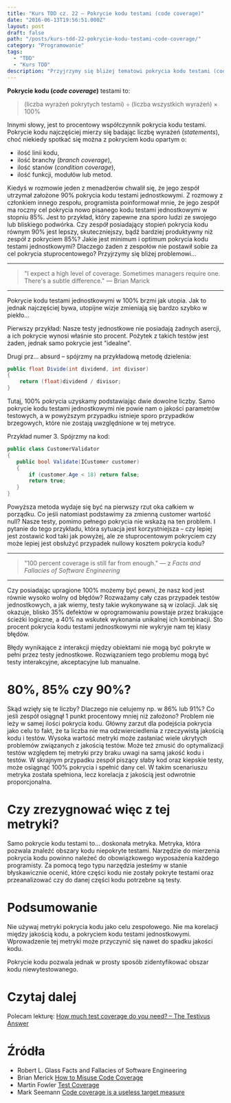 ```yaml
---
title: "Kurs TDD cz. 22 — Pokrycie kodu testami (code coverage)"
date: "2016-06-13T19:56:51.000Z"
layout: post
draft: false
path: "/posts/kurs-tdd-22-pokrycie-kodu-testami-code-coverage/"
category: "Programowanie"
tags:
  - "TDD"
  - "Kurs TDD"
description: "Przyjrzymy się bliżej tematowi pokrycia kodu testami (code coverage)."
---
```


**Pokrycie kodu (_code coverage_)** testami to:

> (liczba wyrażeń pokrytych testami) ÷ (liczba wszystkich wyrażeń) × 100%

Innymi słowy, jest to procentowy współczynnik pokrycia kodu testami. Pokrycie kodu najczęściej mierzy się badając liczbę wyrażeń (_statements_), choć niekiedy spotkać się można z pokryciem kodu opartym o:

- ilość linii kodu,
- ilość branchy (_branch coverage_), 
- ilość stanów (_condition coverage_),
- ilość funkcji, modułów lub metod.

Kiedyś w rozmowie jeden z menadżerów chwalił się, że jego zespół utrzymał założone 90% pokrycia kodu testami jednostkowymi. Z rozmowy z członkiem innego zespołu, programista poinformował mnie, że jego zespół ma roczny cel pokrycia nowo pisanego kodu testami jednostkowymi w stopniu 85%. Jest to przykład, który zapewne zna sporo ludzi ze swojego lub bliskiego podwórka. Czy zespół posiadający stopień pokrycia kodu równym 90% jest lepszy, skuteczniejszy, bądź bardziej produktywny niż zespół z pokryciem 85%? Jakie jest minimum i optimum pokrycia kodu testami jednostkowymi? Dlaczego żaden z zespołów nie postawił sobie za cel pokrycia stuprocentowego? Przyjrzymy się bliżej problemowi…

---

> "I expect a high level of coverage. Sometimes managers require one. There's a subtle difference." — Brian Marick

---

Pokrycie kodu testami jednostkowymi w 100% brzmi jak utopia. Jak to jednak najczęściej bywa, utopijne wizje zmieniają się bardzo szybko w piekło…

Pierwszy przykład: Nasze testy jednostkowe nie posiadają żadnych asercji, a ich pokrycie wynosi właśnie sto procent. Pożytek z takich testów jest żaden, jednak samo pokrycie jest "idealne".

Drugi prz... absurd – spójrzmy na przykładową metodę dzielenia:

```csharp
public float Divide(int dividend, int divisor)
{
    return (float)dividend / divisor;
}
```

 Tutaj, 100% pokrycia uzyskamy podstawiając dwie dowolne liczby. Samo pokrycie kodu testami jednostkowymi nie powie nam o jakości parametrów testowych, a w powyższym przypadku istnieje sporo przypadków brzegowych, które nie zostają uwzględnione w tej metryce.
 
 Przykład numer 3. Spójrzmy na kod:
 
 ```csharp
public class CustomerValidator
{
    public bool Validate(ICustomer customer)
    {
        if (customer.Age < 18) return false;
        return true;
    }
}
```

 Powyższa metoda wydaje się być na pierwszy rzut oka całkiem w porządku. Co jeśli natomiast podstawimy za zmienną customer wartość null? Nasze testy, pomimo pełnego pokrycia nie wskażą na ten problem. I pytanie do tego przykładu, która sytuacja jest korzystniejsza – czy lepiej jest zostawić kod taki jak powyżej, ale ze stuprocentowym pokryciem czy może lepiej jest obsłużyć przypadek nullowy kosztem pokrycia kodu?

---

> "100 percent coverage is still far from enough." — z _Facts and Fallacies of Software Engineering_

---

Czy posiadając upragione 100% możemy być pewni, że nasz kod jest równie wysoko wolny od błędów? Rozważamy cały czas przypadek testów jednostkowych, a jak wiemy, testy takie wykonywane są w izolacji. Jak się okazuje, blisko 35% defektów w oprogramowaniu powstaje przez brakujące ścieżki logiczne, a 40% na wskutek wykonania unikalnej ich kombinacji. Sto procent pokrycia kodu testami jednostkowymi nie wykryje nam tej klasy błędów.

Błędy wynikające z interakcji między obiektami nie mogą być pokryte w pełni przez testy jednostkowe. Rozwiązaniem tego problemu mogą być testy interakcyjne, akceptacyjne lub manualne.

# 80%, 85% czy 90%?

Skąd wzięły się te liczby? Dlaczego nie celujemy np. w 86% lub 91%? Co jeśli zespół osiągnął 1 punkt procentowy mniej niż założono? Problem nie leży w samej ilości pokrycia kodu. Główny zarzut dla podejścia pokrycia jako celu to fakt, że ta liczba nie ma odzwierciedlenia z rzeczywistą jakością kodu i testów. Wysoka wartość metryki może zasłaniać wiele ukrytych problemów związanych z jakością testów. Może też zmusić do optymalizacji testów względem tej metryki przy braku uwagi na samą jakość kodu i testów. W skrajnym przypadku zespół piszący słaby kod oraz kiepskie testy, może osiągnąć 100% pokrycia i spełnić dany cel. W takim scenariuszu metryka została spełniona, lecz korelacja z jakością jest odwrotnie proporcjonalna.

# Czy zrezygnować więc z tej metryki?

Samo pokrycie kodu testami to… doskonała metryka. Metryka, która pozwala znaleźć obszary kodu niepokryte testami. Narzędzie do mierzenia pokrycia kodu powinno należeć do obowiązkowego wyposażenia każdego programisty. Za pomocą tego typu narzędzia jesteśmy w stanie błyskawicznie ocenić, które części kodu nie zostały pokryte testami oraz przeanalizować czy do danej części kodu potrzebne są testy.

# Podsumowanie

Nie używaj metryki pokrycia kodu jako celu zespołowego. Nie ma korelacji między jakością kodu, a pokryciem kodu testami jednostkowymi. Wprowadzenie tej metryki może przyczynić się nawet do spadku jakości kodu.

Pokrycie kodu pozwala jednak w prosty sposób zidentyfikować obszar kodu niewytestowanego.

# Czytaj dalej

Polecam lekturę: [How much test coverage do you need? – The Testivus Answer](http://www.developertesting.com/archives/month200705/20070504-000425.html)

# Źródła

*   Robert L. Glass Facts and Fallacies of Software Engineering
*   Brian Merick [How to Misuse Code Coverage](http://www.exampler.com/testing-com/writings/coverage.pdf)
*   Martin Fowler [Test Coverage](http://martinfowler.com/bliki/TestCoverage.html)
*   Mark Seemann [Code coverage is a useless target measure](http://blog.ploeh.dk/2015/11/16/code-coverage-is-a-useless-target-measure/)